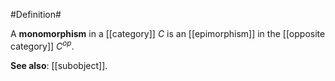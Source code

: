#Definition#

A **monomorphism** in a [[category]] $C$ is an [[epimorphism]] in the [[opposite category]] $C^{op}$.

**See also**: [[subobject]].
